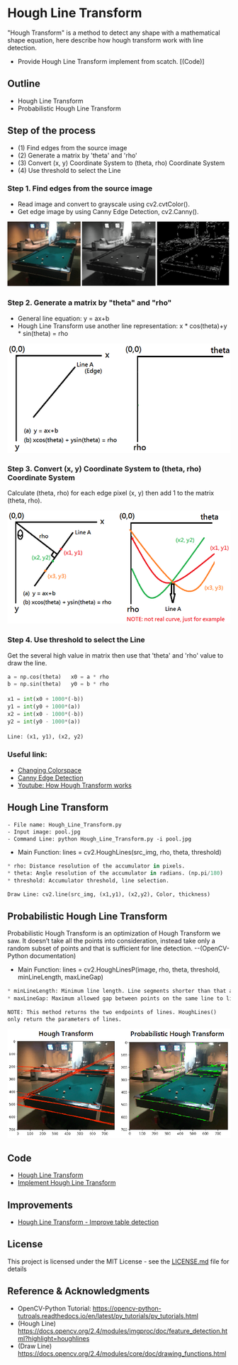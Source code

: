 # Hough Line Transform
"Hough Transform" is a method to detect any shape with a mathematical shape equation, here describe how hough transform work with line detection.

* Provide Hough Line Transform implement from scatch. [(Code)]

## Outline
- Hough Line Transform
- Probabilistic Hough Line Transform

## Step of the process
* (1) Find edges from the source image
* (2) Generate a matrix by 'theta' and 'rho'
* (3) Convert (x, y) Coordinate System to (theta, rho) Coordinate System
* (4) Use threshold to select the Line

### Step 1. Find edges from the source image

* Read image and convert to grayscale using cv2.cvtColor().
* Get edge image by using Canny Edge Detection, cv2.Canny().

![](README_IMG/step1.png)

### Step 2. Generate a matrix by "theta" and "rho"

* General line equation: y = ax+b
* Hough Line Transform use another line representation: x * cos(theta)+y * sin(theta) = rho

![](README_IMG/step2.png)

### Step 3. Convert (x, y) Coordinate System to (theta, rho) Coordinate System
Calculate (theta, rho) for each edge pixel (x, y) then add 1 to the matrix (theta, rho).

![](README_IMG/step3.png)

### Step 4. Use threshold to select the Line
Get the several high value in matrix then use that 'theta' and 'rho' value to draw the line.

```python
a = np.cos(theta)   x0 = a * rho
b = np.sin(theta)   y0 = b * rho

x1 = int(x0 + 1000*(-b))
y1 = int(y0 + 1000*(a))
x2 = int(x0 - 1000*(-b))
y2 = int(y0 - 1000*(a))

Line: (x1, y1), (x2, y2)
```

### Useful link:

- [Changing Colorspace](https://github.com/Hank-Tsou/Computer-Vision-OpenCV-Python/tree/master/tutorials/Image_Processing/1_Changing_colorspace)
- [Canny Edge Detection](https://github.com/Hank-Tsou/Computer-Vision-OpenCV-Python/tree/master/tutorials/Image_Processing/6_Canny_Edge_Detection)
- [Youtube: How Hough Transform works](https://www.youtube.com/watch?v=4zHbI-fFIlI)

## Hough Line Transform
```
- File name: Hough_Line_Transform.py
- Input image: pool.jpg
- Command Line: python Hough_Line_Transform.py -i pool.jpg
```

* Main Function: lines = cv2.HoughLines(src_img, rho, theta, threshold)
```python
* rho: Distance resolution of the accumulator in pixels.
* theta: Angle resolution of the accumulator in radians. (np.pi/180)
* threshold: Accumulator threshold, line selection.
```
```
Draw Line: cv2.line(src_img, (x1,y1), (x2,y2), Color, thickness)
```
## Probabilistic Hough Line Transform
Probabilistic Hough Transform is an optimization of Hough Transform we saw. It doesn’t take all the points into consideration, instead take only a random subset of points and that is sufficient for line detection.  --(OpenCV-Python documentation)

* Main Function: lines = cv2.HoughLinesP(image, rho, theta, threshold, minLineLength, maxLineGap)
```python
* minLineLength: Minimum line length. Line segments shorter than that are rejected.
* maxLineGap: Maximum allowed gap between points on the same line to link them.
```
```
NOTE: This method returns the two endpoints of lines. HoughLines() only return the parameters of lines.
```

![](README_IMG/line.png)

## Code
- [Hough Line Transform](https://github.com/Hank-Tsou/Computer-Vision-OpenCV-Python/tree/master/tutorials/Image_Processing/11_Hough_Line_Transform)
- [Implement Hough Line Transform](https://github.com/Hank-Tsou/Hough-Transform-Line-Detection)

## Improvements
- [Hough Line Transform - Improve table detection](https://github.com/Hank-Tsou/Computer-Vision-OpenCV-Python/tree/master/tutorials/Image_Processing/11_Hough_Line_Transform/Improve_table_detection)

## License

This project is licensed under the MIT License - see the [LICENSE.md](LICENSE.md) file for details

## Reference & Acknowledgments

* OpenCV-Python Tutorial: https://opencv-python-tutroals.readthedocs.io/en/latest/py_tutorials/py_tutorials.html
* (Hough Line) https://docs.opencv.org/2.4/modules/imgproc/doc/feature_detection.html?highlight=houghlines
* (Draw Line) https://docs.opencv.org/2.4/modules/core/doc/drawing_functions.html
